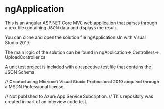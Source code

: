 # ngApplication



This is an Angular ASP.NET Core MVC web application that parses through a text file containing JSON data and displays the result.

You can clone and open the solution file ngApplication.sln with Visual Studio 2019.

The main logic of the solution can be found in ngApplication-> Controllers-> UploadController.cs

A unit test project is included with a respective test file that contains the JSON Schema.









// Created using Microsoft Visual Studio Professional 2019 acquired through a MSDN Professional license. 

// Not published to Azure App Service Subcription. 
// This repository was created in part of an interview code test.
